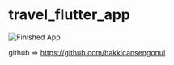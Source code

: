 # travel_flutter_app


![Finished App](https://github.com/hakkicansengonul/images/blob/master/travel_flutterUI.gif)



github =>  https://github.com/hakkicansengonul
